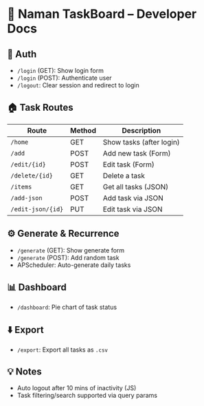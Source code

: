 # 📘 Naman TaskBoard – Developer Docs

## 🔐 Auth

- `/login` (GET): Show login form
- `/login` (POST): Authenticate user
- `/logout`: Clear session and redirect to login

## 🏠 Task Routes

| Route             | Method | Description              |
|------------------|--------|--------------------------|
| `/home`          | GET    | Show tasks (after login) |
| `/add`           | POST   | Add new task (Form)      |
| `/edit/{id}`     | POST   | Edit task (Form)         |
| `/delete/{id}`   | GET    | Delete a task            |
| `/items`         | GET    | Get all tasks (JSON)     |
| `/add-json`      | POST   | Add task via JSON        |
| `/edit-json/{id}`| PUT    | Edit task via JSON       |

## ⚙️ Generate & Recurrence

- `/generate` (GET): Show generate form
- `/generate` (POST): Add random task
- APScheduler: Auto-generate daily tasks

## 📊 Dashboard

- `/dashboard`: Pie chart of task status

## ⬇️ Export

- `/export`: Export all tasks as `.csv`

## 💡 Notes

- Auto logout after 10 mins of inactivity (JS)
- Task filtering/search supported via query params
